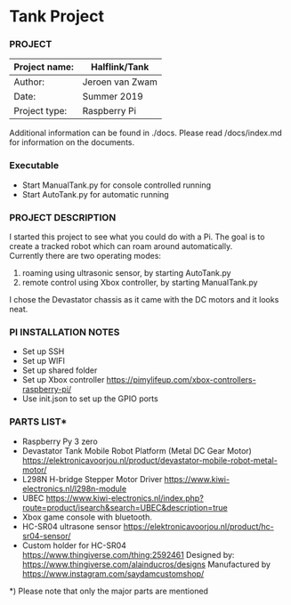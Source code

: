 # Tank Project

### PROJECT
| Project name: | Halflink/Tank |
| ----------- | ----------- |
| Author: | Jeroen van Zwam |
| Date: | Summer 2019 |  
| Project type: | Raspberry Pi |

Additional information can be found in ./docs. Please read /docs/index.md for information on the documents.

### Executable

- Start ManualTank.py for console controlled running
- Start AutoTank.py for automatic running

### PROJECT DESCRIPTION
I started this project to see what you could do with a Pi. The goal is to create a
tracked robot which can roam around automatically.<br/>
Currently there are two operating modes:

1) roaming using ultrasonic sensor, by starting AutoTank.py
2) remote control using Xbox controller, by starting ManualTank.py

I chose the Devastator chassis as it came with the DC motors and it looks neat.

### PI INSTALLATION NOTES

- Set up SSH
- Set up WIFI
- Set up shared folder
- Set up Xbox controller https://pimylifeup.com/xbox-controllers-raspberry-pi/
- Use init.json to set up the GPIO ports

### PARTS LIST*

- Raspberry Py 3 zero
- Devastator Tank Mobile Robot Platform (Metal DC Gear Motor)
  https://elektronicavoorjou.nl/product/devastator-mobile-robot-metal-motor/
- L298N H-bridge Stepper Motor Driver
  https://www.kiwi-electronics.nl/l298n-module
- UBEC
  https://www.kiwi-electronics.nl/index.php?route=product/isearch&search=UBEC&description=true
- Xbox game console with bluetooth.
- HC-SR04 ultrasone sensor
  https://elektronicavoorjou.nl/product/hc-sr04-sensor/
- Custom holder for HC-SR04
  https://www.thingiverse.com/thing:2592461
  Designed by: https://www.thingiverse.com/alainducros/designs
  Manufactured by https://www.instagram.com/saydamcustomshop/

*) Please note that only the major parts are mentioned
